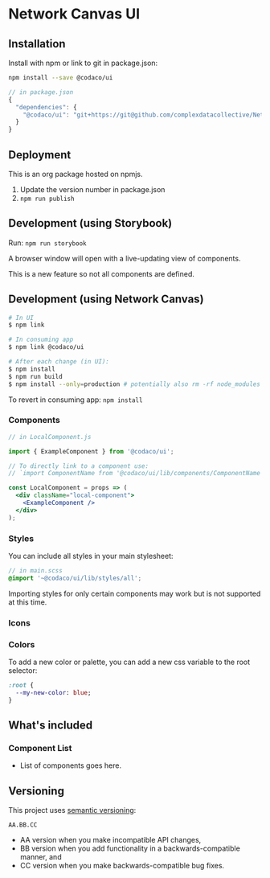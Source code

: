 # Network Canvas UI

## Installation

Install with npm or link to git in package.json:

```sh
npm install --save @codaco/ui
```

```js
// in package.json
{
  "dependencies": {
    "@codaco/ui": "git+https://git@github.com/complexdatacollective/Network-Canvas-UI.git"
  }
}
```

## Deployment

This is an org package hosted on npmjs.

1. Update the version number in package.json
1. `npm run publish`

## Development (using Storybook)

Run:
`npm run storybook`

A browser window will open with a live-updating view of components.

This is a new feature so not all components are defined.

## Development (using Network Canvas)

```sh
# In UI
$ npm link

# In consuming app
$ npm link @codaco/ui

# After each change (in UI):
$ npm install
$ npm run build
$ npm install --only=production # potentially also rm -rf node_modules
```

To revert in consuming app: `npm install`

### Components

```jsx
// in LocalComponent.js

import { ExampleComponent } from '@codaco/ui';

// To directly link to a component use:
// `import ComponentName from '@codaco/ui/lib/components/ComponentName'`;

const LocalComponent = props => (
  <div className="local-component">
    <ExampleComponent />
  </div>
);
```

### Styles

You can include all styles in your main stylesheet:

```scss
// in main.scss
@import '~@codaco/ui/lib/styles/all';
```

Importing styles for only certain components may work but is not supported at this time.

### Icons

### Colors

To add a new color or palette, you can add a new css variable to the root selector:

``` SASS
:root {
  --my-new-color: blue;
}
```

## What's included

### Component List

- List of components goes here.

## Versioning

This project uses [semantic versioning](http://semver.org/):

`
AA.BB.CC
`

- AA version when you make incompatible API changes,
- BB version when you add functionality in a backwards-compatible manner, and
- CC version when you make backwards-compatible bug fixes.
